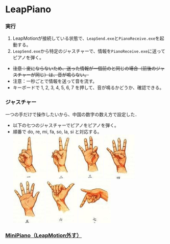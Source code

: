 # LeapPiano
### 実行
1. LeapMotionが接続している状態で、`LeapSend.exe`と`PianoReceive.exe`を起動する。
2. `LeapSend.exe`から特定のジャスチャーで、情報を`PianoReceive.exe`に送ってピアノを弾く。  
* ~~注意：変にならないため、送った情報が一個前のと同じの場合（前後のジャスチャーが同じ）は、音が鳴らない。~~  
* 注意：一秒ごとで情報を送って音を流す。
* キーボードで 1, 2, 3, 4, 5, 6, 7 を押して、音が鳴るかどうか、確認できる。
### ジャスチャー
一つの手だけで操作したいから、中国の数字の数え方で設定した．
* 以下の七つのジャスチャーでピアノをピアノを弾く。  
*  順番で do, re, mi, fa, so, la, si と対応する。  
![1](https://github.com/SkyoKen/LeapPiano/blob/master/image/1.jpg)
![2](https://github.com/SkyoKen/LeapPiano/blob/master/image/2.jpg)
![3](https://github.com/SkyoKen/LeapPiano/blob/master/image/3.jpg)
![4](https://github.com/SkyoKen/LeapPiano/blob/master/image/4.jpg)
![5](https://github.com/SkyoKen/LeapPiano/blob/master/image/5.jpg)
![6](https://github.com/SkyoKen/LeapPiano/blob/master/image/6.jpg)
![7](https://github.com/SkyoKen/LeapPiano/blob/master/image/7.jpg)
### [MiniPiano（LeapMotion外す）](https://github.com/SkyoKen/MiniPiano)
